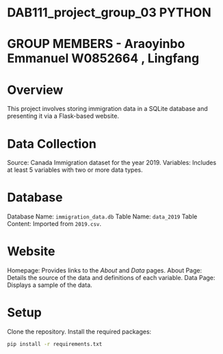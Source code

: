 # DAB111_project_group_03 PYTHON
 # GROUP MEMBERS - Araoyinbo Emmanuel W0852664 ,  Lingfang

# Overview
This project involves storing immigration data in a SQLite database and presenting it via a Flask-based website.

# Data Collection
Source: Canada Immigration dataset for the year 2019.
Variables: Includes at least 5 variables with two or more data types.

# Database
Database Name: `immigration_data.db`
Table Name: `data_2019`
Table Content: Imported from `2019.csv`.

# Website
Homepage: Provides links to the *About* and *Data* pages.
About Page: Details the source of the data and definitions of each variable.
Data Page: Displays a sample of the data.

# Setup
 Clone the repository.
Install the required packages:
```bash
pip install -r requirements.txt
